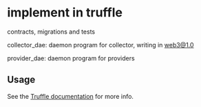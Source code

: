 # implement in truffle

contracts, migrations and tests

collector_dae: daemon program for collector, writing in web3@1.0

provider_dae: daemon program for providers

## Usage

See the [Truffle documentation](http://truffleframework.com/docs/) for more info.
